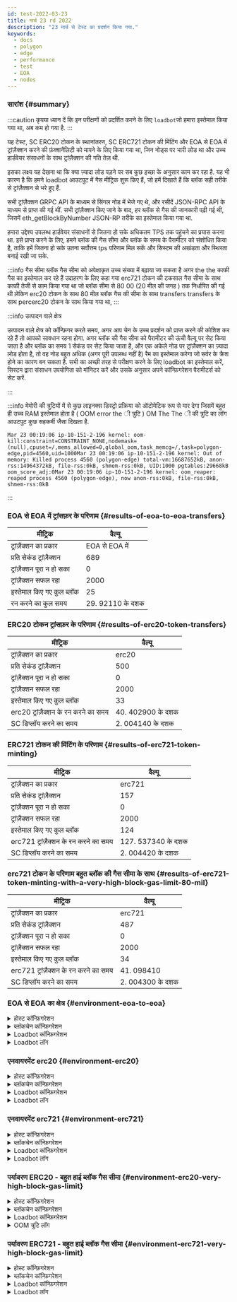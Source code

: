 ```yaml
---
id: test-2022-03-23
title: मार्च 23 rd 2022
description: "23 मार्च से टेस्ट का प्रदर्शन किया गया."
keywords:
  - docs
  - polygon
  - edge
  - performance
  - test
  - EOA
  - nodes
---
```


### सारांश {#summary}

:::caution
कृपया ध्यान दें कि इन परीक्षणों को प्रदर्शित करने के लिए `loadbot`जो हमारा इस्तेमाल किया गया था, अब कम हो गया है.
:::

यह टेस्ट, SC ERC20 टोकन के स्थानांतरण, SC ERC721 टोकन की मिंटिंग और EOA से EOA में ट्रांज़ैक्शन करने की फ़ंक्शनैलिटी को मापने के लिए किया गया था, जिन नोड्स पर भारी लोड था और उच्च हार्डवेयर संसाधनों के साथ ट्रांज़ैक्शन की गति तेज़ थी.

इसका लक्ष्य यह देखना था कि क्या ज़्यादा लोड पड़ने पर सब कुछ इच्छा के अनुसार काम कर रहा है. यह भी कारण है कि हमने loadbot आउटपुट में गैस मीट्रिक शुरू किए हैं, जो हमें दिखाते हैं कि ब्लॉक सही तरीके से ट्रांज़ैक्शन से भरे हुए हैं.

सभी ट्रांज़ैक्शन GRPC API के माध्यम से सिंगल नोड में भेजे गए थे, और रसीदें JSON-RPC API के माध्यम से प्राप्त की गई थीं. सभी ट्रांज़ैक्शन किए जाने के बाद, हर ब्लॉक से गैस की जानकारी पढ़ी गई थी, जिसमें eth_getBlockByNumber JSON-RP तरीके का इस्तेमाल किया गया था.

हमारा उद्देश्य उपलब्ध हार्डवेयर संसाधनों से जितना हो सके अधिकतम TPS तक पहुंचने का प्रयास करना था.
इसे प्राप्त करने के लिए, हमने ब्लॉक की गैस सीमा और ब्लॉक के समय के पैरामीटर को संशोधित किया है, ताकि हमें जितना हो सके उतना सर्वोत्तम tps परिणाम मिल सकें और सिस्टम की अखंडता और स्थिरता बनाई रखी जा सके.

:::info गैस सीमा ब्लॉक
गैस सीमा को अपेक्षाकृत उच्च संख्या में बढ़ाया जा सकता है अगर the the काफी गैस का इस्तेमाल कर रहे हैं उदाहरण के लिए कहा गया erc721 टोकन की टकसाल गैस सीमा के साथ काफी तेजी से काम किया गया था जो ब्लॉक सीमा से 80 00 (20 मील की जगह ) तक निर्धारित की गई थी लेकिन erc20 टोकन के साथ 80 मील ब्लॉक गैस की सीमा के साथ transfers transfers के साथ percerc20 टोकन के साथ किया गया था,
:::

:::info उत्पादन वाले क्षेत्र

उत्पादन वाले क्षेत्र को कॉन्फ़िगर करते समय, अगर आप चेन के उच्च प्रदर्शन को प्राप्त करने की कोशिश कर रहे हैं तो आपको सावधान रहना होगा.
अगर ब्लॉक की गैस सीमा को पैरामीटर की ऊंची वैल्यू पर सेट किया जाता है और ब्लॉक का समय 1 सेकंड पर सेट किया जाता है, और एक अकेले नोड पर ट्रांज़ैक्शन का ज़्यादा लोड होता है, तो वह नोड बहुत अधिक (अगर पूरी उपलब्ध नहीं है) रैम का इस्तेमाल करेगा जो सर्वर के क्रैश होने का कारण बन सकता है.
सभी का अच्छी तरह से परीक्षण करने के लिए loadbot का इस्तेमाल करें, सिस्टम द्वारा संसाधन उपयोगिता को मॉनिटर करें और उसके अनुसार अपने कॉन्फ़िगरेशन पैरामीटर्स को सेट करें.

:::

:::info मेमोरी की त्रुटियों में से
कुछ लाइनक्स डिस्ट्रो प्रक्रिया को ऑटोमेटिक रूप से मार देगा जिसमें बहुत ही उच्च RAM इस्तेमाल होता है ( OOM error the ी त्रुटि ) OM The The ी की त्रुटि का लॉग आउटपुट कुछ सहकर्मी जैसा दिखता है.
```
Mar 23 00:19:06 ip-10-151-2-196 kernel: oom-kill:constraint=CONSTRAINT_NONE,nodemask=(null),cpuset=/,mems_allowed=0,global_oom,task_memcg=/,task=polygon-edge,pid=4560,uid=1000Mar 23 00:19:06 ip-10-151-2-196 kernel: Out of memory: Killed process 4560 (polygon-edge) total-vm:16687652kB, anon-rss:14964372kB, file-rss:0kB, shmem-rss:0kB, UID:1000 pgtables:29668kB oom_score_adj:0Mar 23 00:19:06 ip-10-151-2-196 kernel: oom_reaper: reaped process 4560 (polygon-edge), now anon-rss:0kB, file-rss:0kB, shmem-rss:0kB
```
:::

### EOA से EOA में ट्रांसफ़र के परिणाम {#results-of-eoa-to-eoa-transfers}
| मीट्रिक | वैल्यू |
| ------ | ----- |
| ट्रांज़ैक्शन का प्रकार | EOA से EOA में |
| प्रति सेकंड ट्रांज़ैक्शन | 689 |
| ट्रांज़ैक्शन पूरा न हो सका | 0 |
| ट्रांज़ैक्शन सफल रहा | 2000 |
| इस्तेमाल किए गए कुल ब्लॉक | 25 |
| रन करने का कुल समय | 29. 92110 के दशक |

### ERC20 टोकन ट्रांसफ़र के परिणाम {#results-of-erc20-token-transfers}

| मीट्रिक | वैल्यू |
| ------ | ----- |
| ट्रांज़ैक्शन का प्रकार | erc20 |
| प्रति सेकंड ट्रांज़ैक्शन | 500 |
| ट्रांज़ैक्शन पूरा न हो सका | 0 |
| ट्रांज़ैक्शन सफल रहा | 2000 |
| इस्तेमाल किए गए कुल ब्लॉक | 33 |
| erc20 ट्रांज़ैक्शन के रन करने का समय | 40. 402900 के दशक |
| SC डिप्लॉय करने का समय | 2. 004140 के दशक |

### ERC721 टोकन की मिंटिंग के परिणाम {#results-of-erc721-token-minting}

| मीट्रिक | वैल्यू |
| ------ | ----- |
| ट्रांज़ैक्शन का प्रकार | erc721 |
| प्रति सेकंड ट्रांज़ैक्शन | 157 |
| ट्रांज़ैक्शन पूरा न हो सका | 0 |
| ट्रांज़ैक्शन सफल रहा | 2000 |
| इस्तेमाल किए गए कुल ब्लॉक | 124 |
| erc721 ट्रांज़ैक्शन के रन करने का समय | 127. 537340 के दशक |
| SC डिप्लॉय करने का समय | 2. 004420 के दशक |


### erc721 टोकन के परिणाम बहुत ब्लॉक की गैस सीमा के साथ {#results-of-erc721-token-minting-with-a-very-high-block-gas-limit-80-mil}
| मीट्रिक | वैल्यू |
| ------ | ----- |
| ट्रांज़ैक्शन का प्रकार | erc721 |
| प्रति सेकंड ट्रांज़ैक्शन | 487 |
| ट्रांज़ैक्शन पूरा न हो सका | 0 |
| ट्रांज़ैक्शन सफल रहा | 2000 |
| इस्तेमाल किए गए कुल ब्लॉक | 34 |
| erc721 ट्रांज़ैक्शन के रन करने का समय | 41. 098410 |
| SC डिप्लॉय करने का समय | 2. 004300 के दशक |


### EOA से EOA का क्षेत्र {#environment-eoa-to-eoa}
<details>
  <summary>होस्ट कॉन्फ़िगरेशन</summary>
  <div>
    <div>
        <table>
            <tr>
                <td>क्लाउड प्रोवाइडर</td>
                <td>AWS</td>
            </tr>
            <tr>
                <td>इंस्टैंस का आकार</td>
                <td>c5. 2xबड़ी</td>
            </tr>
            <tr>
                <td>नेटवर्किंग</td>
                <td>निजी सबनेट</td>
            </tr>
            <tr>
                <td>ऑपरेटिंग सिस्टम</td>
                <td>अमेज़न लिनक्स 2 AMI (HVM) - Kernel 5.10</td>
            </tr>
            <tr>
                <td>फ़ाइल डिस्क्रिप्टर लिमिट</td>
                <td>65535</td>
            </tr>
            <tr>
                <td>Max यूज़र की प्रक्रियाएँ</td>
                <td>65535</td>
            </tr>
        </table>
    </div>
    <br/>
  </div>
</details>

<details>
  <summary>ब्लॉकचेन कॉन्फ़िगरेशन</summary>
  <div>
    <div>
        <table>
            <tr>
                <td>पॉलीगॉन एज वर्ज़न</td>
                <td>Commit <a href="https://github.com/0xPolygon/polygon-edge/commit/06e11eac8da98c79c938fc53dda2da3318cfbe04">06e1eac8d98c79c938fc53dda2da3318cfebbe04</a></td>
            </tr>
            <tr>
                <td>वैलिडेटर नोड</td>
                <td>4</td>
            </tr>
            <tr>
                <td>नॉन-वैलिडेटर नोड</td>
                <td>0</td>
            </tr>
            <tr>
                <td>सहमति</td>
                <td>IBFT PoA</td>
            </tr>
            <tr>
                <td>ब्लॉक का समय</td>
                <td>1s</td>
            </tr>
            <tr>
                <td>ब्लॉक के गैस की सीमा</td>
                <td>2000</td>
            </tr>
            <tr>
                <td>अधिकतम स्लॉट</td>
                <td>1000000</td>
            </tr>
            <tr>
                <td>ब्लॉक की औसत उपयोगिता</td>
                <td>84. 00%</td>
            </tr>
        </table>
    </div>
    <br/>
  </div>
</details>

<details>
  <summary>Loadbot कॉन्फ़िगरेशन</summary>
  <div>
    <div>
        <table>
            <tr>
                <td>कुल ट्रांज़ैक्शन</td>
                <td>2000</td>
            </tr>
            <tr>
                <td>प्रति सेकंड भेजे गए ट्रांज़ैक्शन</td>
                <td>689</td>
            </tr>
            <tr>
                <td>ट्रांज़ैक्शन का प्रकार</td>
                <td>EOA से EOA ट्रांसफ़र</td>
            </tr>
        </table>
    </div>
    <br/>
  </div>
</details>

<details>
    <summary>Loadbot लॉग</summary>

    [COUNT DATA]
    Transactions submitted = 20000
    Transactions failed    = 0

    [APPROXIMATE TPS]
    Approximate number of transactions per second = 689

    [TURN AROUND DATA]
    Average transaction turn around = 5.685740s
    Fastest transaction turn around = 2.004480s
    Slowest transaction turn around = 9.013790s
    Total loadbot execution time    = 29.921110s

    [BLOCK DATA]
    Blocks required = 25

    Block #435 = 865 txns (18165000 gasUsed / 20000000 gasLimit) utilization = 90.83%
    Block #436 = 952 txns (19992000 gasUsed / 20000000 gasLimit) utilization = 99.96%
    Block #437 = 360 txns (7560000 gasUsed / 20000000 gasLimit) utilization  = 37.80%
    Block #438 = 952 txns (19992000 gasUsed / 20000000 gasLimit) utilization = 99.96%
    Block #439 = 952 txns (19992000 gasUsed / 20000000 gasLimit) utilization = 99.96%
    Block #440 = 952 txns (19992000 gasUsed / 20000000 gasLimit) utilization = 99.96%
    Block #442 = 952 txns (19992000 gasUsed / 20000000 gasLimit) utilization = 99.96%
    Block #443 = 952 txns (19992000 gasUsed / 20000000 gasLimit) utilization = 99.96%
    Block #444 = 952 txns (19992000 gasUsed / 20000000 gasLimit) utilization = 99.96%
    Block #445 = 157 txns (3297000 gasUsed / 20000000 gasLimit) utilization  = 16.48%
    Block #446 = 952 txns (19992000 gasUsed / 20000000 gasLimit) utilization = 99.96%
    Block #447 = 952 txns (19992000 gasUsed / 20000000 gasLimit) utilization = 99.96%
    Block #448 = 952 txns (19992000 gasUsed / 20000000 gasLimit) utilization = 99.96%
    Block #450 = 952 txns (19992000 gasUsed / 20000000 gasLimit) utilization = 99.96%
    Block #451 = 952 txns (19992000 gasUsed / 20000000 gasLimit) utilization = 99.96%
    Block #452 = 952 txns (19992000 gasUsed / 20000000 gasLimit) utilization = 99.96%
    Block #453 = 363 txns (7623000 gasUsed / 20000000 gasLimit) utilization  = 38.12%
    Block #454 = 952 txns (19992000 gasUsed / 20000000 gasLimit) utilization = 99.96%
    Block #455 = 952 txns (19992000 gasUsed / 20000000 gasLimit) utilization = 99.96%
    Block #456 = 952 txns (19992000 gasUsed / 20000000 gasLimit) utilization = 99.96%
    Block #458 = 952 txns (19992000 gasUsed / 20000000 gasLimit) utilization = 99.96%
    Block #459 = 952 txns (19992000 gasUsed / 20000000 gasLimit) utilization = 99.96%
    Block #460 = 952 txns (19992000 gasUsed / 20000000 gasLimit) utilization = 99.96%
    Block #461 = 16 txns (336000 gasUsed / 20000000 gasLimit) utilization    = 1.68%
    Block #462 = 151 txns (3171000 gasUsed / 20000000 gasLimit) utilization  = 15.86%

    [AVERAGE BLOCK UTILIZATION]
    Average utilization acorss all blocks = 84.00%
</details>

### एनवायरमेंट erc20 {#environment-erc20}
<details>
  <summary>होस्ट कॉन्फ़िगरेशन</summary>
  <div>
    <div>
        <table>
            <tr>
                <td>क्लाउड प्रोवाइडर</td>
                <td>AWS</td>
            </tr>
            <tr>
                <td>इंस्टैंस का आकार</td>
                <td>c5. 2xबड़ी</td>
            </tr>
            <tr>
                <td>नेटवर्किंग</td>
                <td>निजी सबनेट</td>
            </tr>
            <tr>
                <td>ऑपरेटिंग सिस्टम</td>
                <td>अमेज़न लिनक्स 2 AMI (HVM) - Kernel 5.10</td>
            </tr>
            <tr>
                <td>फ़ाइल डिस्क्रिप्टर लिमिट</td>
                <td>65535</td>
            </tr>
            <tr>
                <td>Max यूज़र की प्रक्रियाएँ</td>
                <td>65535</td>
            </tr>
        </table>
    </div>
    <br/>
  </div>
</details>

<details>
  <summary>ब्लॉकचेन कॉन्फ़िगरेशन</summary>
  <div>
    <div>
        <table>
            <tr>
                <td>पॉलीगॉन एज वर्ज़न</td>
                <td>Commit <a href="https://github.com/0xPolygon/polygon-edge/commit/06e11eac8da98c79c938fc53dda2da3318cfbe04">06e1eac8d98c79c938fc53dda2da3318cfebbe04</a></td>
            </tr>
            <tr>
                <td>वैलिडेटर नोड</td>
                <td>4</td>
            </tr>
            <tr>
                <td>नॉन-वैलिडेटर नोड</td>
                <td>0</td>
            </tr>
            <tr>
                <td>सहमति</td>
                <td>IBFT PoA</td>
            </tr>
            <tr>
                <td>ब्लॉक का समय</td>
                <td>1s</td>
            </tr>
            <tr>
                <td>ब्लॉक के गैस की सीमा</td>
                <td>2000</td>
            </tr>
            <tr>
                <td>अधिकतम स्लॉट</td>
                <td>1000000</td>
            </tr>
            <tr>
                <td>ब्लॉक की औसत उपयोगिता</td>
                <td>88. 38%</td>
            </tr>
        </table>
    </div>
    <br/>
  </div>
</details>

<details>
  <summary>Loadbot कॉन्फ़िगरेशन</summary>
  <div>
    <div>
        <table>
            <tr>
                <td>कुल ट्रांज़ैक्शन</td>
                <td>2000</td>
            </tr>
            <tr>
                <td>प्रति सेकंड भेजे गए ट्रांज़ैक्शन</td>
                <td>500</td>
            </tr>
            <tr>
                <td>ट्रांज़ैक्शन का प्रकार</td>
                <td>erc20 से erc20 में ट्रांसफ़र</td>
            </tr>
        </table>
    </div>
    <br/>
  </div>
</details>

<details>
    <summary>Loadbot लॉग</summary>

    [COUNT DATA]
    Transactions submitted = 20000
    Transactions failed    = 0

    [APPROXIMATE TPS]
    Approximate number of transactions per second = 500

    [CONTRACT DEPLOYMENT DATA]
    Contract address     = 0xfCCb5bC1E2EdCcE6336f3C3112af488E9f7fFd45
    Total execution time = 2.004140s

    [CONTRACT BLOCK DATA]
    Blocks required = 1

    Block #643 = 1 txns (1055769 gasUsed / 20000000 gasLimit) utilization = 5.28%

    [TURN AROUND DATA]
    Average transaction turn around = 10.011350s
    Fastest transaction turn around = 2.005370s
    Slowest transaction turn around = 18.039780s
    Total loadbot execution time    = 40.402900s

    [BLOCK DATA]
    Blocks required = 33

    Block #645 = 684 txns (19962000 gasUsed / 20000000 gasLimit) utilization = 99.81%
    Block #646 = 685 txns (19976150 gasUsed / 20000000 gasLimit) utilization = 99.88%
    Block #647 = 685 txns (19976150 gasUsed / 20000000 gasLimit) utilization = 99.88%
    Block #648 = 685 txns (19976150 gasUsed / 20000000 gasLimit) utilization = 99.88%
    Block #650 = 685 txns (19976150 gasUsed / 20000000 gasLimit) utilization = 99.88%
    Block #651 = 685 txns (19976150 gasUsed / 20000000 gasLimit) utilization = 99.88%
    Block #652 = 685 txns (19976150 gasUsed / 20000000 gasLimit) utilization = 99.88%
    Block #653 = 1 txns (37550 gasUsed / 20000000 gasLimit) utilization      = 0.19%
    Block #654 = 685 txns (19976150 gasUsed / 20000000 gasLimit) utilization = 99.88%
    Block #655 = 685 txns (19976150 gasUsed / 20000000 gasLimit) utilization = 99.88%
    Block #656 = 685 txns (19976150 gasUsed / 20000000 gasLimit) utilization = 99.88%
    Block #657 = 200 txns (5838400 gasUsed / 20000000 gasLimit) utilization  = 29.19%
    Block #658 = 685 txns (19976150 gasUsed / 20000000 gasLimit) utilization = 99.88%
    Block #659 = 685 txns (19976150 gasUsed / 20000000 gasLimit) utilization = 99.88%
    Block #660 = 685 txns (19976150 gasUsed / 20000000 gasLimit) utilization = 99.88%
    Block #661 = 200 txns (5838400 gasUsed / 20000000 gasLimit) utilization  = 29.19%
    Block #662 = 685 txns (19976150 gasUsed / 20000000 gasLimit) utilization = 99.88%
    Block #663 = 685 txns (19976150 gasUsed / 20000000 gasLimit) utilization = 99.88%
    Block #664 = 685 txns (19976150 gasUsed / 20000000 gasLimit) utilization = 99.88%
    Block #666 = 685 txns (19976150 gasUsed / 20000000 gasLimit) utilization = 99.88%
    Block #667 = 685 txns (19976150 gasUsed / 20000000 gasLimit) utilization = 99.88%
    Block #668 = 685 txns (19976150 gasUsed / 20000000 gasLimit) utilization = 99.88%
    Block #669 = 414 txns (12076500 gasUsed / 20000000 gasLimit) utilization = 60.38%
    Block #670 = 685 txns (19976150 gasUsed / 20000000 gasLimit) utilization = 99.88%
    Block #671 = 685 txns (19976150 gasUsed / 20000000 gasLimit) utilization = 99.88%
    Block #672 = 685 txns (19976150 gasUsed / 20000000 gasLimit) utilization = 99.88%
    Block #673 = 46 txns (1349300 gasUsed / 20000000 gasLimit) utilization   = 6.75%
    Block #674 = 685 txns (19976150 gasUsed / 20000000 gasLimit) utilization = 99.88%
    Block #675 = 685 txns (19976150 gasUsed / 20000000 gasLimit) utilization = 99.88%
    Block #676 = 685 txns (19976150 gasUsed / 20000000 gasLimit) utilization = 99.88%
    Block #678 = 685 txns (19976150 gasUsed / 20000000 gasLimit) utilization = 99.88%
    Block #679 = 685 txns (19976150 gasUsed / 20000000 gasLimit) utilization = 99.88%
    Block #680 = 645 txns (18810150 gasUsed / 20000000 gasLimit) utilization = 94.05%

    [AVERAGE BLOCK UTILIZATION]
    Average utilization acorss all blocks = 88.38%

</details>

### एनवायरमेंट erc721 {#environment-erc721}
<details>
  <summary>होस्ट कॉन्फ़िगरेशन</summary>
  <div>
    <div>
        <table>
            <tr>
                <td>क्लाउड प्रोवाइडर</td>
                <td>AWS</td>
            </tr>
            <tr>
                <td>इंस्टैंस का आकार</td>
                <td>c5. 2xबड़ी</td>
            </tr>
            <tr>
                <td>नेटवर्किंग</td>
                <td>निजी सबनेट</td>
            </tr>
            <tr>
                <td>ऑपरेटिंग सिस्टम</td>
                <td>अमेज़न लिनक्स 2 AMI (HVM) - Kernel 5.10</td>
            </tr>
            <tr>
                <td>फ़ाइल डिस्क्रिप्टर लिमिट</td>
                <td>65535</td>
            </tr>
            <tr>
                <td>Max यूज़र की प्रक्रियाएँ</td>
                <td>65535</td>
            </tr>
        </table>
    </div>
    <br/>
  </div>
</details>

<details>
  <summary>ब्लॉकचेन कॉन्फ़िगरेशन</summary>
  <div>
    <div>
        <table>
            <tr>
                <td>पॉलीगॉन एज वर्ज़न</td>
                <td>Commit <a href="https://github.com/0xPolygon/polygon-edge/commit/06e11eac8da98c79c938fc53dda2da3318cfbe04">06e1eac8d98c79c938fc53dda2da3318cfebbe04</a></td>
            </tr>
            <tr>
                <td>वैलिडेटर नोड</td>
                <td>4</td>
            </tr>
            <tr>
                <td>नॉन-वैलिडेटर नोड</td>
                <td>0</td>
            </tr>
            <tr>
                <td>सहमति</td>
                <td>IBFT PoA</td>
            </tr>
            <tr>
                <td>ब्लॉक का समय</td>
                <td>1s</td>
            </tr>
            <tr>
                <td>ब्लॉक के गैस की सीमा</td>
                <td>2000</td>
            </tr>
            <tr>
                <td>अधिकतम स्लॉट</td>
                <td>1000000</td>
            </tr>
            <tr>
                <td>ब्लॉक की औसत उपयोगिता</td>
                <td>92. 90%</td>
            </tr>
        </table>
    </div>
    <br/>
  </div>
</details>

<details>
  <summary>Loadbot कॉन्फ़िगरेशन</summary>
  <div>
    <div>
        <table>
            <tr>
                <td>कुल ट्रांज़ैक्शन</td>
                <td>2000</td>
            </tr>
            <tr>
                <td>प्रति सेकंड भेजे गए ट्रांज़ैक्शन</td>
                <td>157</td>
            </tr>
            <tr>
                <td>ट्रांज़ैक्शन का प्रकार</td>
                <td>erc721 टोकन मिंट</td>
            </tr>
        </table>
    </div>
    <br/>
  </div>
</details>

<details>
    <summary>Loadbot लॉग</summary>

    [COUNT DATA]
    Transactions submitted = 20000
    Transactions failed    = 0

    [APPROXIMATE TPS]
    Approximate number of transactions per second = 157

    [CONTRACT DEPLOYMENT DATA]
    Contract address     = 0x04D4F76817D951fc15E08392cBB056B50fea64aa
    Total execution time = 2.004420s

    [CONTRACT BLOCK DATA]
    Blocks required = 1

    Block #1173 = 1 txns (2528760 gasUsed / 20000000 gasLimit) utilization = 12.64%

    [TURN AROUND DATA]
    Average transaction turn around = 53.282990s
    Fastest transaction turn around = 2.003130s
    Slowest transaction turn around = 105.151960s
    Total loadbot execution time    = 127.537340s

    [BLOCK DATA]
    Blocks required = 124

    Block #1175 = 173 txns (19958658 gasUsed / 20000000 gasLimit) utilization = 99.79%
    Block #1176 = 173 txns (19928658 gasUsed / 20000000 gasLimit) utilization = 99.64%
    Block #1177 = 173 txns (19928658 gasUsed / 20000000 gasLimit) utilization = 99.64%
    Block #1178 = 173 txns (19928658 gasUsed / 20000000 gasLimit) utilization = 99.64%
    Block #1179 = 173 txns (19928658 gasUsed / 20000000 gasLimit) utilization = 99.64%
    Block #1180 = 173 txns (19928658 gasUsed / 20000000 gasLimit) utilization = 99.64%
    Block #1181 = 173 txns (19928658 gasUsed / 20000000 gasLimit) utilization = 99.64%
    Block #1182 = 173 txns (19928658 gasUsed / 20000000 gasLimit) utilization = 99.64%
    Block #1183 = 173 txns (19928658 gasUsed / 20000000 gasLimit) utilization = 99.64%
    Block #1184 = 173 txns (19928658 gasUsed / 20000000 gasLimit) utilization = 99.64%
    Block #1185 = 173 txns (19928658 gasUsed / 20000000 gasLimit) utilization = 99.64%
    Block #1186 = 173 txns (19928658 gasUsed / 20000000 gasLimit) utilization = 99.64%
    Block #1187 = 173 txns (19928658 gasUsed / 20000000 gasLimit) utilization = 99.64%
    Block #1188 = 173 txns (19928658 gasUsed / 20000000 gasLimit) utilization = 99.64%
    Block #1189 = 173 txns (19928658 gasUsed / 20000000 gasLimit) utilization = 99.64%
    Block #1190 = 173 txns (19928658 gasUsed / 20000000 gasLimit) utilization = 99.64%
    Block #1191 = 173 txns (19928658 gasUsed / 20000000 gasLimit) utilization = 99.64%
    Block #1192 = 47 txns (5420262 gasUsed / 20000000 gasLimit) utilization   = 27.10%
    Block #1193 = 173 txns (19928658 gasUsed / 20000000 gasLimit) utilization = 99.64%
    Block #1194 = 173 txns (19928658 gasUsed / 20000000 gasLimit) utilization = 99.64%
    Block #1195 = 173 txns (19928658 gasUsed / 20000000 gasLimit) utilization = 99.64%
    Block #1196 = 173 txns (19928658 gasUsed / 20000000 gasLimit) utilization = 99.64%
    Block #1197 = 173 txns (19928658 gasUsed / 20000000 gasLimit) utilization = 99.64%
    Block #1198 = 173 txns (19928658 gasUsed / 20000000 gasLimit) utilization = 99.64%
    Block #1199 = 173 txns (19928658 gasUsed / 20000000 gasLimit) utilization = 99.64%
    Block #1200 = 173 txns (19928658 gasUsed / 20000000 gasLimit) utilization = 99.64%
    Block #1201 = 173 txns (19928658 gasUsed / 20000000 gasLimit) utilization = 99.64%
    Block #1202 = 173 txns (19928658 gasUsed / 20000000 gasLimit) utilization = 99.64%
    Block #1203 = 173 txns (19928658 gasUsed / 20000000 gasLimit) utilization = 99.64%
    Block #1204 = 45 txns (5189970 gasUsed / 20000000 gasLimit) utilization   = 25.95%
    Block #1205 = 173 txns (19928658 gasUsed / 20000000 gasLimit) utilization = 99.64%
    Block #1206 = 173 txns (19928658 gasUsed / 20000000 gasLimit) utilization = 99.64%
    Block #1207 = 173 txns (19928658 gasUsed / 20000000 gasLimit) utilization = 99.64%
    Block #1208 = 59 txns (6802014 gasUsed / 20000000 gasLimit) utilization   = 34.01%
    Block #1209 = 173 txns (19928658 gasUsed / 20000000 gasLimit) utilization = 99.64%
    Block #1210 = 173 txns (19928658 gasUsed / 20000000 gasLimit) utilization = 99.64%
    Block #1211 = 173 txns (19928658 gasUsed / 20000000 gasLimit) utilization = 99.64%
    Block #1212 = 173 txns (19928658 gasUsed / 20000000 gasLimit) utilization = 99.64%
    Block #1213 = 173 txns (19928658 gasUsed / 20000000 gasLimit) utilization = 99.64%
    Block #1214 = 173 txns (19928658 gasUsed / 20000000 gasLimit) utilization = 99.64%
    Block #1215 = 173 txns (19928658 gasUsed / 20000000 gasLimit) utilization = 99.64%
    Block #1216 = 42 txns (4844532 gasUsed / 20000000 gasLimit) utilization   = 24.22%
    Block #1217 = 173 txns (19928658 gasUsed / 20000000 gasLimit) utilization = 99.64%
    Block #1218 = 173 txns (19928658 gasUsed / 20000000 gasLimit) utilization = 99.64%
    Block #1219 = 173 txns (19928658 gasUsed / 20000000 gasLimit) utilization = 99.64%
    Block #1220 = 173 txns (19928658 gasUsed / 20000000 gasLimit) utilization = 99.64%
    Block #1221 = 173 txns (19928658 gasUsed / 20000000 gasLimit) utilization = 99.64%
    Block #1222 = 173 txns (19928658 gasUsed / 20000000 gasLimit) utilization = 99.64%
    Block #1223 = 173 txns (19928658 gasUsed / 20000000 gasLimit) utilization = 99.64%
    Block #1224 = 26 txns (3002196 gasUsed / 20000000 gasLimit) utilization   = 15.01%
    Block #1225 = 173 txns (19928658 gasUsed / 20000000 gasLimit) utilization = 99.64%
    Block #1226 = 173 txns (19928658 gasUsed / 20000000 gasLimit) utilization = 99.64%
    Block #1227 = 173 txns (19928658 gasUsed / 20000000 gasLimit) utilization = 99.64%
    Block #1228 = 173 txns (19928658 gasUsed / 20000000 gasLimit) utilization = 99.64%
    Block #1229 = 173 txns (19928658 gasUsed / 20000000 gasLimit) utilization = 99.64%
    Block #1230 = 173 txns (19928658 gasUsed / 20000000 gasLimit) utilization = 99.64%
    Block #1231 = 173 txns (19928658 gasUsed / 20000000 gasLimit) utilization = 99.64%
    Block #1232 = 76 txns (8759496 gasUsed / 20000000 gasLimit) utilization   = 43.80%
    Block #1233 = 173 txns (19928658 gasUsed / 20000000 gasLimit) utilization = 99.64%
    Block #1234 = 173 txns (19928658 gasUsed / 20000000 gasLimit) utilization = 99.64%
    Block #1235 = 173 txns (19928658 gasUsed / 20000000 gasLimit) utilization = 99.64%
    Block #1236 = 90 txns (10371540 gasUsed / 20000000 gasLimit) utilization  = 51.86%
    Block #1237 = 173 txns (19928658 gasUsed / 20000000 gasLimit) utilization = 99.64%
    Block #1238 = 173 txns (19928658 gasUsed / 20000000 gasLimit) utilization = 99.64%
    Block #1239 = 173 txns (19928658 gasUsed / 20000000 gasLimit) utilization = 99.64%
    Block #1240 = 173 txns (19928658 gasUsed / 20000000 gasLimit) utilization = 99.64%
    Block #1241 = 173 txns (19928658 gasUsed / 20000000 gasLimit) utilization = 99.64%
    Block #1242 = 173 txns (19928658 gasUsed / 20000000 gasLimit) utilization = 99.64%
    Block #1243 = 173 txns (19928658 gasUsed / 20000000 gasLimit) utilization = 99.64%
    Block #1244 = 173 txns (19928658 gasUsed / 20000000 gasLimit) utilization = 99.64%
    Block #1245 = 173 txns (19928658 gasUsed / 20000000 gasLimit) utilization = 99.64%
    Block #1246 = 173 txns (19928658 gasUsed / 20000000 gasLimit) utilization = 99.64%
    Block #1247 = 173 txns (19928658 gasUsed / 20000000 gasLimit) utilization = 99.64%
    Block #1248 = 173 txns (19928658 gasUsed / 20000000 gasLimit) utilization = 99.64%
    Block #1249 = 173 txns (19928658 gasUsed / 20000000 gasLimit) utilization = 99.64%
    Block #1250 = 173 txns (19928658 gasUsed / 20000000 gasLimit) utilization = 99.64%
    Block #1251 = 173 txns (19928658 gasUsed / 20000000 gasLimit) utilization = 99.64%
    Block #1252 = 173 txns (19928658 gasUsed / 20000000 gasLimit) utilization = 99.64%
    Block #1253 = 173 txns (19928658 gasUsed / 20000000 gasLimit) utilization = 99.64%
    Block #1254 = 173 txns (19928658 gasUsed / 20000000 gasLimit) utilization = 99.64%
    Block #1255 = 173 txns (19928658 gasUsed / 20000000 gasLimit) utilization = 99.64%
    Block #1256 = 173 txns (19928658 gasUsed / 20000000 gasLimit) utilization = 99.64%
    Block #1257 = 173 txns (19928658 gasUsed / 20000000 gasLimit) utilization = 99.64%
    Block #1258 = 173 txns (19928658 gasUsed / 20000000 gasLimit) utilization = 99.64%
    Block #1259 = 173 txns (19928658 gasUsed / 20000000 gasLimit) utilization = 99.64%
    Block #1260 = 99 txns (11407854 gasUsed / 20000000 gasLimit) utilization  = 57.04%
    Block #1261 = 173 txns (19928658 gasUsed / 20000000 gasLimit) utilization = 99.64%
    Block #1262 = 173 txns (19928658 gasUsed / 20000000 gasLimit) utilization = 99.64%
    Block #1263 = 173 txns (19928658 gasUsed / 20000000 gasLimit) utilization = 99.64%
    Block #1264 = 173 txns (19928658 gasUsed / 20000000 gasLimit) utilization = 99.64%
    Block #1265 = 173 txns (19928658 gasUsed / 20000000 gasLimit) utilization = 99.64%
    Block #1266 = 173 txns (19928658 gasUsed / 20000000 gasLimit) utilization = 99.64%
    Block #1267 = 173 txns (19928658 gasUsed / 20000000 gasLimit) utilization = 99.64%
    Block #1268 = 18 txns (2081028 gasUsed / 20000000 gasLimit) utilization   = 10.41%
    Block #1269 = 173 txns (19928658 gasUsed / 20000000 gasLimit) utilization = 99.64%
    Block #1270 = 173 txns (19928658 gasUsed / 20000000 gasLimit) utilization = 99.64%
    Block #1271 = 173 txns (19928658 gasUsed / 20000000 gasLimit) utilization = 99.64%
    Block #1272 = 173 txns (19928658 gasUsed / 20000000 gasLimit) utilization = 99.64%
    Block #1273 = 173 txns (19928658 gasUsed / 20000000 gasLimit) utilization = 99.64%
    Block #1274 = 173 txns (19928658 gasUsed / 20000000 gasLimit) utilization = 99.64%
    Block #1275 = 173 txns (19928658 gasUsed / 20000000 gasLimit) utilization = 99.64%
    Block #1276 = 173 txns (19928658 gasUsed / 20000000 gasLimit) utilization = 99.64%
    Block #1277 = 173 txns (19928658 gasUsed / 20000000 gasLimit) utilization = 99.64%
    Block #1278 = 173 txns (19928658 gasUsed / 20000000 gasLimit) utilization = 99.64%
    Block #1279 = 173 txns (19928658 gasUsed / 20000000 gasLimit) utilization = 99.64%
    Block #1280 = 173 txns (19928658 gasUsed / 20000000 gasLimit) utilization = 99.64%
    Block #1281 = 173 txns (19928658 gasUsed / 20000000 gasLimit) utilization = 99.64%
    Block #1282 = 173 txns (19928658 gasUsed / 20000000 gasLimit) utilization = 99.64%
    Block #1283 = 173 txns (19928658 gasUsed / 20000000 gasLimit) utilization = 99.64%
    Block #1284 = 173 txns (19928658 gasUsed / 20000000 gasLimit) utilization = 99.64%
    Block #1285 = 173 txns (19928658 gasUsed / 20000000 gasLimit) utilization = 99.64%
    Block #1286 = 173 txns (19928658 gasUsed / 20000000 gasLimit) utilization = 99.64%
    Block #1287 = 173 txns (19928658 gasUsed / 20000000 gasLimit) utilization = 99.64%
    Block #1288 = 78 txns (8989788 gasUsed / 20000000 gasLimit) utilization   = 44.95%
    Block #1289 = 173 txns (19928658 gasUsed / 20000000 gasLimit) utilization = 99.64%
    Block #1290 = 173 txns (19928658 gasUsed / 20000000 gasLimit) utilization = 99.64%
    Block #1291 = 173 txns (19928658 gasUsed / 20000000 gasLimit) utilization = 99.64%
    Block #1292 = 173 txns (19928658 gasUsed / 20000000 gasLimit) utilization = 99.64%
    Block #1293 = 173 txns (19928658 gasUsed / 20000000 gasLimit) utilization = 99.64%
    Block #1294 = 173 txns (19928658 gasUsed / 20000000 gasLimit) utilization = 99.64%
    Block #1295 = 173 txns (19928658 gasUsed / 20000000 gasLimit) utilization = 99.64%
    Block #1296 = 30 txns (3462780 gasUsed / 20000000 gasLimit) utilization   = 17.31%
    Block #1297 = 173 txns (19928658 gasUsed / 20000000 gasLimit) utilization = 99.64%
    Block #1298 = 14 txns (1620444 gasUsed / 20000000 gasLimit) utilization   = 8.10%

    [AVERAGE BLOCK UTILIZATION]
    Average utilization acorss all blocks = 92.90%

</details>

### पर्यावरण ERC20 - बहुत हाई ब्लॉक गैस सीमा {#environment-erc20-very-high-block-gas-limit}
<details>
  <summary>होस्ट कॉन्फ़िगरेशन</summary>
  <div>
    <div>
        <table>
            <tr>
                <td>क्लाउड प्रोवाइडर</td>
                <td>AWS</td>
            </tr>
            <tr>
                <td>इंस्टैंस का आकार</td>
                <td>c5. 2xबड़ी</td>
            </tr>
            <tr>
                <td>नेटवर्किंग</td>
                <td>निजी सबनेट</td>
            </tr>
            <tr>
                <td>ऑपरेटिंग सिस्टम</td>
                <td>अमेज़न लिनक्स 2 AMI (HVM) - Kernel 5.10</td>
            </tr>
            <tr>
                <td>फ़ाइल डिस्क्रिप्टर लिमिट</td>
                <td>65535</td>
            </tr>
            <tr>
                <td>Max यूज़र की प्रक्रियाएँ</td>
                <td>65535</td>
            </tr>
        </table>
    </div>
    <br/>
  </div>
</details>

<details>
  <summary>ब्लॉकचेन कॉन्फ़िगरेशन</summary>
  <div>
    <div>
        <table>
            <tr>
                <td>पॉलीगॉन एज वर्ज़न</td>
                <td>Commit <a href="https://github.com/0xPolygon/polygon-edge/commit/06e11eac8da98c79c938fc53dda2da3318cfbe04">06e1eac8d98c79c938fc53dda2da3318cfebbe04</a></td>
            </tr>
            <tr>
                <td>वैलिडेटर नोड</td>
                <td>4</td>
            </tr>
            <tr>
                <td>नॉन-वैलिडेटर नोड</td>
                <td>0</td>
            </tr>
            <tr>
                <td>सहमति</td>
                <td>IBFT PoA</td>
            </tr>
            <tr>
                <td>ब्लॉक का समय</td>
                <td>1s</td>
            </tr>
            <tr>
                <td>ब्लॉक के गैस की सीमा</td>
                <td>8000</td>
            </tr>
            <tr>
                <td>अधिकतम स्लॉट</td>
                <td>1000000</td>
            </tr>
            <tr>
                <td>ब्लॉक की औसत उपयोगिता</td>
                <td>---</td>
            </tr>
        </table>
    </div>
    <br/>
  </div>
</details>

<details>
  <summary>Loadbot कॉन्फ़िगरेशन</summary>
  <div>
    <div>
        <table>
            <tr>
                <td>कुल ट्रांज़ैक्शन</td>
                <td>2000</td>
            </tr>
            <tr>
                <td>प्रति सेकंड भेजे गए ट्रांज़ैक्शन</td>
                <td>---</td>
            </tr>
            <tr>
                <td>ट्रांज़ैक्शन का प्रकार</td>
                <td>erc20 से erc20 में ट्रांसफ़र</td>
            </tr>
        </table>
    </div>
    <br/>
  </div>
</details>

<details>
    <summary>OOM त्रुटि लॉग</summary>

    Mar 23 00:19:06 ip-10-151-2-196 kernel: oom-kill:constraint=CONSTRAINT_NONE,nodemask=(null),cpuset=/,mems_allowed=0,global_oom,task_memcg=/,task=polygon-edge,pid=4560,uid=1000
    Mar 23 00:19:06 ip-10-151-2-196 kernel: Out of memory: Killed process 4560 (polygon-edge) total-vm:16687652kB, anon-rss:14964372kB, file-rss:0kB, shmem-rss:0kB, UID:1000 pgtables:29668kB oom_score_adj:0
    Mar 23 00:19:06 ip-10-151-2-196 kernel: oom_reaper: reaped process 4560 (polygon-edge), now anon-rss:0kB, file-rss:0kB, shmem-rss:0kB   

</details>

### पर्यावरण ERC721 - बहुत हाई ब्लॉक गैस सीमा {#environment-erc721-very-high-block-gas-limit}
<details>
  <summary>होस्ट कॉन्फ़िगरेशन</summary>
  <div>
    <div>
        <table>
            <tr>
                <td>क्लाउड प्रोवाइडर</td>
                <td>AWS</td>
            </tr>
            <tr>
                <td>इंस्टैंस का आकार</td>
                <td>c5. 2xबड़ी</td>
            </tr>
            <tr>
                <td>नेटवर्किंग</td>
                <td>निजी सबनेट</td>
            </tr>
            <tr>
                <td>ऑपरेटिंग सिस्टम</td>
                <td>अमेज़न लिनक्स 2 AMI (HVM) - Kernel 5.10</td>
            </tr>
            <tr>
                <td>फ़ाइल डिस्क्रिप्टर लिमिट</td>
                <td>65535</td>
            </tr>
            <tr>
                <td>Max यूज़र की प्रक्रियाएँ</td>
                <td>65535</td>
            </tr>
        </table>
    </div>
    <br/>
  </div>
</details>

<details>
  <summary>ब्लॉकचेन कॉन्फ़िगरेशन</summary>
  <div>
    <div>
        <table>
            <tr>
                <td>पॉलीगॉन एज वर्ज़न</td>
                <td>Commit <a href="https://github.com/0xPolygon/polygon-edge/commit/06e11eac8da98c79c938fc53dda2da3318cfbe04">06e1eac8d98c79c938fc53dda2da3318cfebbe04</a></td>
            </tr>
            <tr>
                <td>वैलिडेटर नोड</td>
                <td>4</td>
            </tr>
            <tr>
                <td>नॉन-वैलिडेटर नोड</td>
                <td>0</td>
            </tr>
            <tr>
                <td>सहमति</td>
                <td>IBFT PoA</td>
            </tr>
            <tr>
                <td>ब्लॉक का समय</td>
                <td>1s</td>
            </tr>
            <tr>
                <td>ब्लॉक के गैस की सीमा</td>
                <td>8000</td>
            </tr>
            <tr>
                <td>अधिकतम स्लॉट</td>
                <td>1000000</td>
            </tr>
            <tr>
                <td>ब्लॉक की औसत उपयोगिता</td>
                <td>84.68%</td>
            </tr>
        </table>
    </div>
    <br/>
  </div>
</details>

<details>
  <summary>Loadbot कॉन्फ़िगरेशन</summary>
  <div>
    <div>
        <table>
            <tr>
                <td>कुल ट्रांज़ैक्शन</td>
                <td>2000</td>
            </tr>
            <tr>
                <td>प्रति सेकंड भेजे गए ट्रांज़ैक्शन</td>
                <td>487</td>
            </tr>
            <tr>
                <td>ट्रांज़ैक्शन का प्रकार</td>
                <td>erc721 टोकन मिंट</td>
            </tr>
        </table>
    </div>
    <br/>
  </div>
</details>

<details>
    <summary>Loadbot लॉग</summary>

    [COUNT DATA]
    Transactions submitted = 20000
    Transactions failed    = 0

    [APPROXIMATE TPS]
    Approximate number of transactions per second = 487

    [CONTRACT DEPLOYMENT DATA]
    Contract address     = 0x4Ceff7F2f9fC9f150a42AfcabceEDABeB723E56f
    Total execution time = 2.004300s

    [CONTRACT BLOCK DATA]
    Blocks required = 1

    Block #17 = 1 txns (2528760 gasUsed / 80000000 gasLimit) utilization = 3.16%

    [TURN AROUND DATA]
    Average transaction turn around = 9.621830s
    Fastest transaction turn around = 2.006890s
    Slowest transaction turn around = 18.106630s
    Total loadbot execution time    = 41.098410s

    [BLOCK DATA]
    Blocks required = 34

    Block #19 = 694 txns (79949724 gasUsed / 80000000 gasLimit) utilization = 99.94%
    Block #20 = 694 txns (79919724 gasUsed / 80000000 gasLimit) utilization = 99.90%
    Block #21 = 694 txns (79919724 gasUsed / 80000000 gasLimit) utilization = 99.90%
    Block #22 = 694 txns (79919724 gasUsed / 80000000 gasLimit) utilization = 99.90%
    Block #23 = 694 txns (79919724 gasUsed / 80000000 gasLimit) utilization = 99.90%
    Block #24 = 694 txns (79919724 gasUsed / 80000000 gasLimit) utilization = 99.90%
    Block #25 = 150 txns (17280300 gasUsed / 80000000 gasLimit) utilization = 21.60%
    Block #26 = 694 txns (79919724 gasUsed / 80000000 gasLimit) utilization = 99.90%
    Block #27 = 694 txns (79919724 gasUsed / 80000000 gasLimit) utilization = 99.90%
    Block #28 = 694 txns (79919724 gasUsed / 80000000 gasLimit) utilization = 99.90%
    Block #29 = 25 txns (2887050 gasUsed / 80000000 gasLimit) utilization   = 3.61%
    Block #30 = 694 txns (79919724 gasUsed / 80000000 gasLimit) utilization = 99.90%
    Block #31 = 694 txns (79919724 gasUsed / 80000000 gasLimit) utilization = 99.90%
    Block #32 = 694 txns (79919724 gasUsed / 80000000 gasLimit) utilization = 99.90%
    Block #34 = 694 txns (79919724 gasUsed / 80000000 gasLimit) utilization = 99.90%
    Block #35 = 694 txns (79919724 gasUsed / 80000000 gasLimit) utilization = 99.90%
    Block #36 = 694 txns (79919724 gasUsed / 80000000 gasLimit) utilization = 99.90%
    Block #38 = 694 txns (79919724 gasUsed / 80000000 gasLimit) utilization = 99.90%
    Block #39 = 694 txns (79919724 gasUsed / 80000000 gasLimit) utilization = 99.90%
    Block #40 = 694 txns (79919724 gasUsed / 80000000 gasLimit) utilization = 99.90%
    Block #41 = 132 txns (15207672 gasUsed / 80000000 gasLimit) utilization = 19.01%
    Block #42 = 694 txns (79919724 gasUsed / 80000000 gasLimit) utilization = 99.90%
    Block #43 = 694 txns (79919724 gasUsed / 80000000 gasLimit) utilization = 99.90%
    Block #44 = 694 txns (79919724 gasUsed / 80000000 gasLimit) utilization = 99.90%
    Block #45 = 74 txns (8529204 gasUsed / 80000000 gasLimit) utilization   = 10.66%
    Block #46 = 694 txns (79919724 gasUsed / 80000000 gasLimit) utilization = 99.90%
    Block #47 = 694 txns (79919724 gasUsed / 80000000 gasLimit) utilization = 99.90%
    Block #48 = 694 txns (79919724 gasUsed / 80000000 gasLimit) utilization = 99.90%
    Block #50 = 694 txns (79919724 gasUsed / 80000000 gasLimit) utilization = 99.90%
    Block #51 = 694 txns (79919724 gasUsed / 80000000 gasLimit) utilization = 99.90%
    Block #52 = 694 txns (79919724 gasUsed / 80000000 gasLimit) utilization = 99.90%
    Block #53 = 5 txns (584130 gasUsed / 80000000 gasLimit) utilization     = 0.73%
    Block #54 = 694 txns (79919724 gasUsed / 80000000 gasLimit) utilization = 99.90%
    Block #55 = 182 txns (20964972 gasUsed / 80000000 gasLimit) utilization = 26.21%

    [AVERAGE BLOCK UTILIZATION]
    Average utilization acorss all blocks = 84.68%

</details>
